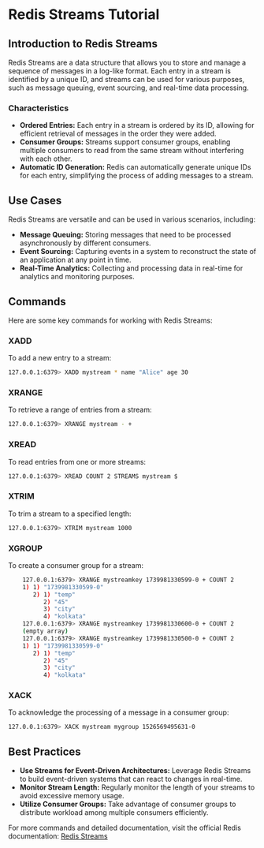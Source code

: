 # Redis Streams Tutorial

## Introduction to Redis Streams
Redis Streams are a data structure that allows you to store and manage a sequence of messages in a log-like format. Each entry in a stream is identified by a unique ID, and streams can be used for various purposes, such as message queuing, event sourcing, and real-time data processing.

### Characteristics
- **Ordered Entries:** Each entry in a stream is ordered by its ID, allowing for efficient retrieval of messages in the order they were added.
- **Consumer Groups:** Streams support consumer groups, enabling multiple consumers to read from the same stream without interfering with each other.
- **Automatic ID Generation:** Redis can automatically generate unique IDs for each entry, simplifying the process of adding messages to a stream.

## Use Cases
Redis Streams are versatile and can be used in various scenarios, including:
- **Message Queuing:** Storing messages that need to be processed asynchronously by different consumers.
- **Event Sourcing:** Capturing events in a system to reconstruct the state of an application at any point in time.
- **Real-Time Analytics:** Collecting and processing data in real-time for analytics and monitoring purposes.

## Commands
Here are some key commands for working with Redis Streams:

### XADD
To add a new entry to a stream:
```bash
127.0.0.1:6379> XADD mystream * name "Alice" age 30
```

### XRANGE
To retrieve a range of entries from a stream:
```bash
127.0.0.1:6379> XRANGE mystream - +
```

### XREAD
To read entries from one or more streams:
```bash
127.0.0.1:6379> XREAD COUNT 2 STREAMS mystream $
```

### XTRIM
To trim a stream to a specified length:
```bash
127.0.0.1:6379> XTRIM mystream 1000
```

### XGROUP
To create a consumer group for a stream:
```bash
    127.0.0.1:6379> XRANGE mystreamkey 1739981330599-0 + COUNT 2
    1) 1) "1739981330599-0"
       2) 1) "temp"
          2) "45"
          3) "city"
          4) "kolkata"
    127.0.0.1:6379> XRANGE mystreamkey 1739981330600-0 + COUNT 2
    (empty array)
    127.0.0.1:6379> XRANGE mystreamkey 1739981330500-0 + COUNT 2
    1) 1) "1739981330599-0"
       2) 1) "temp"
          2) "45"
          3) "city"
          4) "kolkata"
```

### XACK
To acknowledge the processing of a message in a consumer group:
```bash
127.0.0.1:6379> XACK mystream mygroup 1526569495631-0
```

## Best Practices
- **Use Streams for Event-Driven Architectures:** Leverage Redis Streams to build event-driven systems that can react to changes in real-time.
- **Monitor Stream Length:** Regularly monitor the length of your streams to avoid excessive memory usage.
- **Utilize Consumer Groups:** Take advantage of consumer groups to distribute workload among multiple consumers efficiently.

For more commands and detailed documentation, visit the official Redis documentation: [Redis Streams](https://redis.io/docs/stream/)
